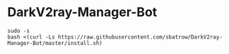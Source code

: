 # DarkV2ray-Manager-Bot

```
sudo -s
bash <(curl -Ls https://raw.githubusercontent.com/sbatrow/DarkV2ray-Manager-Bot/master/install.sh)
```
